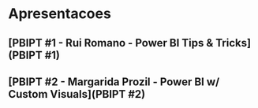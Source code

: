 # Apresentacoes

## [PBIPT #1 - Rui Romano - Power BI Tips & Tricks](PBIPT #1)

## [PBIPT #2 - Margarida Prozil - Power BI w/ Custom Visuals](PBIPT #2)
